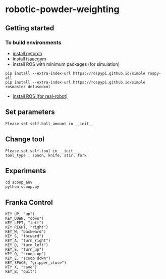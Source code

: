 # robotic-powder-weighting

## Getting started

### To build environments
- [install pytorch](https://pytorch.org/get-started/locally/)
- [install isaacgym](https://developer.nvidia.com/isaac-gym)
- install ROS with minimum packages (for simulation)
```
pip install --extra-index-url https://rospypi.github.io/simple rospy-all
pip install --extra-index-url https://rospypi.github.io/simple rosmaster defusedxml
```
- [install ROS (for real-robot)](http://wiki.ros.org/ROS/Installation)

## Set parameters
```
Please set self.ball_amount in __init__
```
## Change tool
```
Please set self.tool in __init__
tool_type : spoon, knife, stir, fork
```
## Experiments
```
cd scoop_env
python scoop.py
```

## Franka Control
```
KEY_UP, "up")
KEY_DOWN, "down")
KEY_LEFT, "left")
KEY_RIGHT, "right")
KEY_W, "backward")
KEY_S, "forward")
KEY_A, "turn_right")
KEY_D, "turn_left")
KEY_E, "turn_up")
KEY_Q, "scoop up")
KEY_E, "scoop down")
KEY_SPACE, "gripper_close")
KEY_X, "save")
KEY_B, "quit")
```

